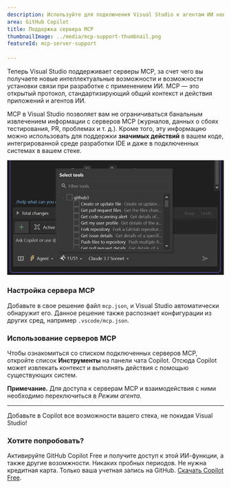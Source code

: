 ```yaml
---
description: Используйте для подключения Visual Studio к агентам ИИ новый протокол MCP (Model Context Protocol) — стандартизированный способ совместного использования контекста, доступа к данным и поддержки интеллектуальных функций.
area: GitHub Copilot
title: Поддержка сервера MCP
thumbnailImage: ../media/mcp-support-thumbnail.png
featureId: mcp-server-support

---
```



Теперь Visual Studio поддерживает серверы MCP, за счет чего вы получаете новые интеллектуальные возможности и возможности установки связи при разработке с применением ИИ. MCP — это открытый протокол, стандартизирующий общий контекст и действия приложений и агентов ИИ. 

MCP в Visual Studio позволяет вам не ограничиваться банальным извлечением информации с серверов MCP (журналов, данных о сбоях тестирования, PR, проблемах и т. д.). Кроме того, эту информацию можно использовать для поддержки **значимых действий** в вашем коде, интегрированной среде разработки IDE и даже в подключенных системах в вашем стеке.

![MCP](../media/mcp-support.png)

### Настройка сервера MCP

Добавьте в свое решение файл `mcp.json`, и Visual Studio автоматически обнаружит его. Данное решение также распознает конфигурации из других сред, например `.vscode/mcp.json`.

### Использование серверов MCP

Чтобы ознакомиться со списком подключенных серверов MCP, откройте список **Инструменты** на панели чата Copilot. Отсюда Copilot может извлекать контекст и выполнять действия с помощью существующих систем.

**Примечание.** Для доступа к серверам MCP и взаимодействия с ними необходимо переключиться в *Режим агента*.

---

Добавьте в Copilot все возможности вашего стека, не покидая Visual Studio!

### Хотите попробовать?
Активируйте GitHub Copilot Free и получите доступ к этой ИИ-функции, а также другие возомжности.
Никаких пробных периодов. Не нужна кредитная карта. Только ваша учетная запись на GitHub. [Скачать Copilot Free](https://github.com/settings/copilot).
